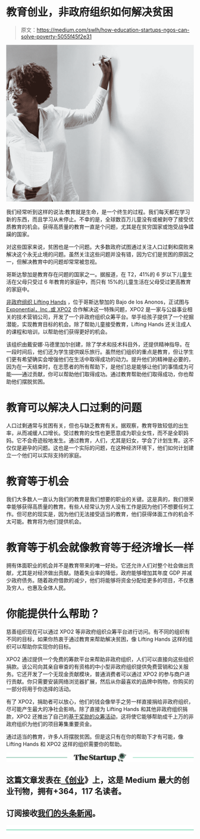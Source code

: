 # 教育创业，非政府组织如何解决贫困

> 原文：<https://medium.com/swlh/how-education-startups-ngos-can-solve-poverty-5055f45f2e31>

![](img/c70b03e53ae3041257c842bea9aa85ab.png)

我们经常听到这样的说法:教育就是生命，是一个终生的过程。我们每天都在学习新的东西，而且学习从未停止。不幸的是，全球数百万儿童没有或被剥夺了接受优质教育的机会。获得高质量的教育一直是个问题，尤其是在贫穷国家或饱受战争蹂躏的国家。

对这些国家来说，贫困也是一个问题。大多数政府试图通过关注人口过剩和腐败来解决这个永无止境的问题。虽然关注这些问题并没有错，因为它们是贫困的原因之一，但解决教育中的问题却常常被忽视。

哥斯达黎加是教育存在问题的国家之一。据报道，在 T2，41%的 6 岁以下儿童生活在父母只受过 6 年教育的家庭中，而只有 15%的儿童生活在父母受过更高教育的家庭中。

[非政府组织 Lifting Hands](http://www.liftinghands.org/) ，位于哥斯达黎加的 Bajo de los Anonos，正试图与 [Exponential，Inc .或 XPO2](https://xpo2.org/) 合作解决这一特殊问题，XPO2 是一家与公益事业相关的技术营销公司，开发了一个非政府组织众筹平台。举手给孩子提供了一个挖掘潜能，实现教育目标的机会。除了帮助儿童接受教育，Lifting Hands 还关注成人的课程和培训，以帮助他们获得更好的机会。

该组织由戴安娜·马德里加尔创建，除了学术和技术科目外，还提供精神指导。在一段时间后，他们还为学生提供娱乐旅行。虽然他们组织的重点是教育，但让学生们更有希望确实会增强他们在生活中取得成功的动力。提升他们的精神是必要的，因为在一天结束时，在志愿者的所有帮助下，是他们总是能够让他们的事情成为可能——通过贡献，你可以帮助他们取得成功。通过教育帮助他们取得成功，你也帮助他们摆脱贫困。

# **教育可以解决人口过剩的问题**

人口过剩通常与贫困有关，但也与缺乏教育有关。据观察，教育导致较低的出生率，从而减缓人口增长。受过教育的女性也更愿意成为职业女性，而不是全职妈妈。它不会奇迹般地发生。通过教育，人们，尤其是妇女，学会了计划生育。这不仅仅是避孕的问题。这也是一个实际的问题，在这种经济环境下，他们如何计划建立一个他们可以实际支持的家庭。

# **教育等于机会**

我们大多数人一直认为我们的教育是我们想要的职业的关键。这是真的，我们很荣幸能够获得高质量的教育。有些人经常认为穷人没有工作是因为他们不想要任何工作。但可悲的现实是，因为他们无法接受适当的教育，他们获得体面工作的机会不太可能。教育将为他们提供机会。

# **教育等于机会就像教育等于经济增长一样**

拥有体面职业的机会并不是教育带来的唯一好处。它还允许人们对整个社会做出贡献，尤其是对经济做出贡献。随着失业率的降低，政府能够增加其年度 GDP 并减少政府债务。随着政府借款的减少，他们将能够将资金分配给更多的项目，不仅惠及穷人，也惠及全体人民。

# 你能提供什么帮助？

慈善组织现在可以通过 XPO2 等非政府组织众筹平台进行访问。有不同的组织有不同的目标，如果你热衷于通过教育来帮助解决贫困，像 Lifting Hands 这样的组织可以帮助你实现你的目标。

XPO2 通过提供一个免费的筹款平台来帮助非政府组织，人们可以直接向这些组织捐款。该公司向其亲自审查的有资格的中小型非政府组织提供免费营销和公关服务。它还开发了一个无现金贡献模块，普通消费者可以通过 XPO2 的参与商户进行贡献。你只需要安装网络浏览器扩展，然后从你最喜欢的品牌中购物，你购买的一部分将用于你选择的活动。

有了 XPO2，捐助者可以放心，他们的钱会像举手之劳一样直接捐给非政府组织，尽可能产生最大的净社会影响。除了直接为 Lifting Hands 和其他非政府组织捐款，XPO2 还推出了自己的[基于奖励的众筹活动](https://xpo2.org/projects/xpo2-fundraising-disrupted/)，这将使它能够帮助成千上万的非政府组织为他们的项目筹集重要资金。

通过适当的教育，许多人将摆脱贫困。但是这只有在你的帮助下才有可能，像 Lifting Hands 和 XPO2 这样的组织需要你的帮助。

[![](img/308a8d84fb9b2fab43d66c117fcc4bb4.png)](https://medium.com/swlh)

## 这篇文章发表在[《创业](https://medium.com/swlh)》上，这是 Medium 最大的创业刊物，拥有+364，117 名读者。

## 订阅接收[我们的头条新闻](http://growthsupply.com/the-startup-newsletter/)。

[![](img/b0164736ea17a63403e660de5dedf91a.png)](https://medium.com/swlh)